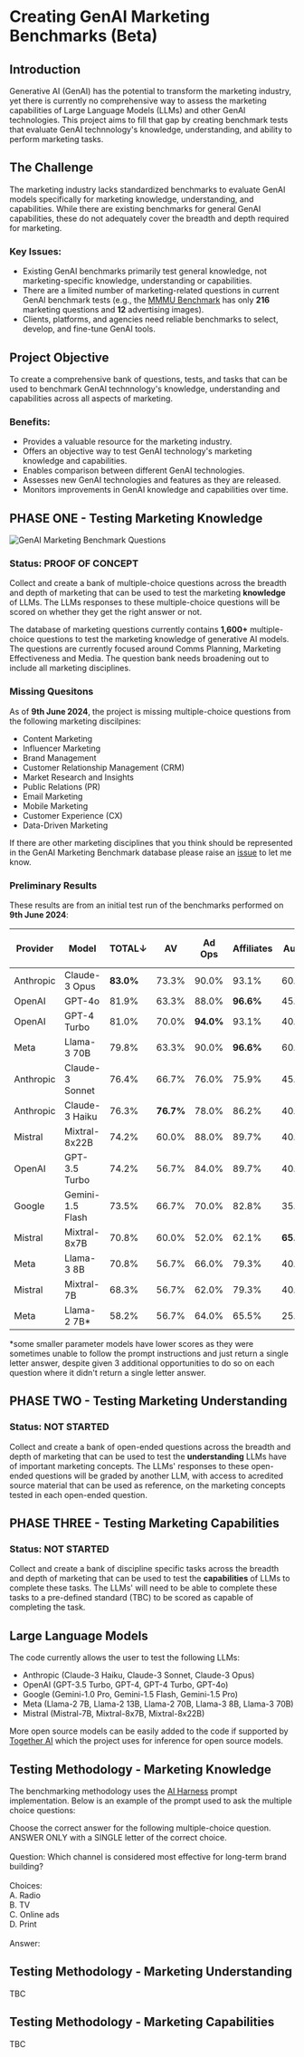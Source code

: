 # Creating GenAI Marketing Benchmarks (Beta)

## Introduction

Generative AI (GenAI) has the potential to transform the marketing industry, yet there is currently no comprehensive way to assess the marketing capabilities of Large Language Models (LLMs) and other GenAI technologies. This project aims to fill that gap by creating benchmark tests that evaluate GenAI technnology's knowledge, understanding, and ability to perform marketing tasks.

## The Challenge

The marketing industry lacks standardized benchmarks to evaluate GenAI models specifically for marketing knowledge, understanding, and capabilities. While there are existing benchmarks for general GenAI capabilities, these do not adequately cover the breadth and depth required for marketing.

### Key Issues:
- Existing GenAI benchmarks primarily test general knowledge, not marketing-specific knowledge, understanding or capabilities.
- There are a limited number of marketing-related questions in current GenAI benchmark tests (e.g., the [MMMU Benchmark](https://mmmu-benchmark.github.io) has only **216** marketing questions and **12** advertising images).
- Clients, platforms, and agencies need reliable benchmarks to select, develop, and fine-tune GenAI tools.

## Project Objective

To create a comprehensive bank of questions, tests, and tasks that can be used to benchmark GenAI technnology's knowledge, understanding and capabilities across all aspects of marketing.

### Benefits:
- Provides a valuable resource for the marketing industry.
- Offers an objective way to test GenAI technology's marketing knowledge and capabilities.
- Enables comparison between different GenAI technologies.
- Assesses new GenAI technologies and features as they are released.
- Monitors improvements in GenAI knowledge and capabilities over time.

##  PHASE ONE - Testing Marketing Knowledge
![GenAI Marketing Benchmark Questions](https://github.com/seanbetts/genai-marketing-benchmarks/blob/main/Images/Questions%20_June_2024.png)

### Status: PROOF OF CONCEPT
Collect and create a bank of multiple-choice questions across the breadth and depth of marketing that can be used to test the marketing **knowledge** of LLMs. The LLMs responses to these multiple-choice questions will be scored on whether they get the right answer or not.

The database of marketing questions currently contains **1,600+** multiple-choice questions to test the marketing knowledge of generative AI models. The questions are currently focused around Comms Planning, Marketing Effectiveness and Media. The question bank needs broadening out to include all marketing disciplines.

### Missing Quesitons
As of **9th June 2024**, the project is missing multiple-choice questions from the following marketing discilpines:
- Content Marketing
- Influencer Marketing
- Brand Management
- Customer Relationship Management (CRM)
- Market Research and Insights
- Public Relations (PR)
- Email Marketing
- Mobile Marketing
- Customer Experience (CX)
- Data-Driven Marketing

If there are other marketing disciplines that you think should be represented in the GenAI Marketing Benchmark database please raise an [issue](https://github.com/seanbetts/genai-marketing-benchmarks/issues) to let me know.

### Preliminary Results
These results are from an initial test run of the benchmarks performed on **9th June 2024**:<br>

| Provider | Model           | TOTAL↓ | AV     | Ad Ops | Affiliates | Audio | Cinema | Comms Planning | Marketing Effectiveness | Outdoor | Paid Search | Paid Social | Privacy & Ethics | Programmatic | Publishing | SEO   | Web Analytics | eCommerce |
|----------|-----------------|--------|--------|--------|------------|-------|--------|----------------|-------------------------|---------|-------------|-------------|------------------|--------------|------------|-------|---------------|-----------|
| Anthropic| Claude-3 Opus   |**83.0%**| 73.3% | 90.0%  | 93.1%      |60.0%  | 68.4%  |**85.6%**       |**85.9%**                | 70.0%   |**85.6%**    |**74.2%**    | 86.0%            |**77.0%**     | 60.0%      | 86.0% | 78.3%         | 97.0%     |
| OpenAI   | GPT-4o          | 81.9%  | 63.3%  | 88.0%  |**96.6%**   | 45.0% |**73.7%**| 84.1%         | 83.8%                   | 75.0%   | 82.4%       | 72.5%       |**92.0%**         | 73.5%        |**64.0%**   | 86.0% |**83.3%**      |**100.0%** |
| OpenAI   | GPT-4 Turbo     | 81.0%  | 70.0%  |**94.0%**| 93.1%     | 40.0% | 68.4%  | 81.3%          | 75.8%                   | 65.0%   | 82.2%       | 72.0%       | 86.0%            | 71.7%        | 60.0%      |**88.3%**| 75.0%       | 98.5%     |
| Meta     | Llama-3 70B     | 79.8%  | 63.3%  | 90.0%  |**96.6%**   |60.0%  | 52.6%  | 84.11%         | 76.8%                   |**85.0%**| 79.6%       | 71.4%       | 90.0%            | 69.0%        | 52.0%      | 86.0% | 75.0%         | 95.5%     |
| Anthropic| Claude-3 Sonnet | 76.4%  | 66.7%  | 76.0%  | 75.9%      | 45.0% | 42.1%  | 80.4%          | 74.8%                   | 65.0%   | 77.1%       | 73.6%       | 84.0%            | 68.1%        | 48.0%      | 81.0% | 75.0%         | 98.5%     |
| Anthropic| Claude-3 Haiku  | 76.3%  |**76.7%**| 78.0% | 86.2%      | 40.0% | 57.9%  | 81.3%          | 81.8%                   | 70.0%   | 72.8%       | 73.1%       | 80.0%            | 68.1%        | 56.0%      | 81.0% | 68.3%         | 98.5%     |
| Mistral  | Mixtral-8x22B   | 74.2%  | 60.0%  | 88.0%  | 89.7%      | 40.0% | 47.4%  | 79.4%          | 73.7%                   | 60.0%   | 70.5%       | 66.5%       | 80.0%            | 71.7%        | 48.0%      | 79.7% | 65.0%         | 97.0%     |
| OpenAI   | GPT-3.5 Turbo   | 74.2%  | 56.7%  | 84.0%  | 89.7%      | 40.0% | 52.6%  | 78.5%          | 68.7%                   | 50.0%   | 73.1%       | 68.1%       | 80.0%            | 63.7%        | 60.0%      | 81.2% | 70.0%         | 95.5%     |
| Google   | Gemini-1.5 Flash| 73.5%  | 66.7%  | 70.0%  | 82.8%      | 35.0% | 42.1%  | 75.7%          | 73.7%                   | 50.0%   | 73.4%       | 66.5%       | 82.0%            | 62.8%        | 56.0%      | 80.5% | 71.7%         | 98.5%     |
| Mistral  | Mixtral-8x7B    | 70.8%  | 60.0%  | 52.0%  | 62.1%      |**65.0%**| 47.4%| 70.1%          | 68.7%                   | 50.0%   | 71.1%       | 64.8%       | 82.0%            | 68.1%        | 40.0%      | 77.2% | 65.0%         | 95.5%     |
| Meta     | Llama-3 8B      | 70.8%  | 56.7%  | 66.0%  | 79.3%      | 40.0% | 52.6%  | 72.0%          | 72.7%                   | 75.0%   | 69.4%       | 65.4%       | 82.0%            | 61.1%        | 40.0%      | 76.9% | 65.0%         | 97.0%     |
| Mistral  | Mixtral-7B      | 68.3%  | 56.7%  | 62.0%  | 79.3%      | 40.0% | 47.4%  | 70.1%          | 63.6%                   | 45.0%   | 65.2%       | 62.6%       | 88.0%            | 62.0%        | 64.0%      | 75.9% | 65.0%         | 89.4%     |
| Meta     | Llama-2 7B*     | 58.2%  | 56.7%  | 64.0%  | 65.5%      | 25.0% | 52.6%  | 68.2%          | 71.7%                   | 60.0%   | 55.2%       | 55.5%       | 74.0%            | 46.0%        | 32.0%      | 58.4% | 55.0%         | 69.7%     |

*some smaller parameter models have lower scores as they were sometimes unable to follow the prompt instructions and just return a single letter answer, despite given 3 additional opportunities to do so on each question where it didn't return a single letter answer.

## PHASE TWO - Testing Marketing Understanding

### Status: NOT STARTED
Collect and create a bank of open-ended questions across the breadth and depth of marketing that can be used to test the **understanding** LLMs have of important marketing concepts. The LLMs' responses to these open-ended questions will be graded by another LLM, with access to acredited source material that can be used as reference, on the marketing concepts tested in each open-ended question.

## PHASE THREE - Testing Marketing Capabilities

### Status: NOT STARTED
Collect and create a bank of discipline specific tasks across the breadth and depth of marketing that can be used to test the **capabilities** of LLMs to complete these tasks. The LLMs' will need to be able to complete these tasks to a pre-defined standard (TBC) to be scored as capable of completing the task.

## Large Language Models
The code currently allows the user to test the following LLMs:
- Anthropic (Claude-3 Haiku, Claude-3 Sonnet, Claude-3 Opus)
- OpenAI (GPT-3.5 Turbo, GPT-4, GPT-4 Turbo, GPT-4o)
- Google (Gemini-1.0 Pro, Gemini-1.5 Flash, Gemini-1.5 Pro)
- Meta (Llama-2 7B, Llama-2 13B, Llama-2 70B, Llama-3 8B, Llama-3 70B)
- Mistral (Mistral-7B, Mixtral-8x7B, Mixtral-8x22B)

More open source models can be easily added to the code if supported by [Together AI](https://www.together.ai) which the project uses for inference for open source models.

## Testing Methodology - Marketing Knowledge
The benchmarking methodology uses the [AI Harness](https://github.com/EleutherAI/lm-evaluation-harness/tree/e47e01beea79cfe87421e2dac49e64d499c240b4) prompt implementation. Below is an example of the prompt used to ask the multiple choice questions:

Choose the correct answer for the following multiple-choice question. ANSWER ONLY with a SINGLE letter of the correct choice.<br><br>
Question: Which channel is considered most effective for long-term brand building?<br><br>
Choices:<br>
A. Radio<br>
B. TV<br>
C. Online ads<br>
D. Print<br><br>
Answer:

## Testing Methodology - Marketing Understanding

TBC

## Testing Methodology - Marketing Capabilities

TBC
